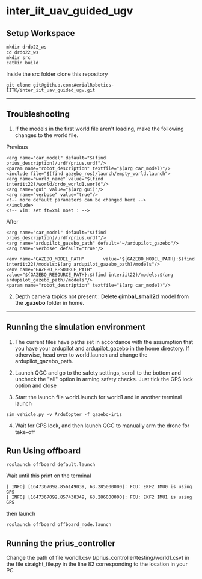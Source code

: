 # inter_iit_uav_guided_ugv

## Setup Workspace

```
mkdir drdo22_ws
cd drdo22_ws 
mkdir src
catkin build
```
Inside the src folder clone this repository

```
git clone git@github.com:AerialRobotics-IITK/inter_iit_uav_guided_ugv.git
```

---

## Troubleshooting

1. If the models in the first world file aren't loading, make the following changes to the world file.

Previous 

```
<arg name="car_model" default="$(find prius_description)/urdf/prius.urdf"/>
<param name="robot_description" textfile="$(arg car_model)"/>
<include file="$(find gazebo_ros)/launch/empty_world.launch">
<arg name="world_name" value="$(find interiit22)/world/drdo_world1.world"/>
<arg name="gui" value="$(arg gui)"/>
<arg name="verbose" value="true"/>
<!-- more default parameters can be changed here -->
</include>
<!-- vim: set ft=xml noet : -->
```

After
```
<arg name="car_model" default="$(find prius_description)/urdf/prius.urdf"/>
<arg name="ardupilot_gazebo_path" default="~/ardupilot_gazebo"/>
<arg name="verbose" default="true"/>

<env name="GAZEBO_MODEL_PATH"       value="${GAZEBO_MODEL_PATH}:$(find interiit22)/models:$(arg ardupilot_gazebo_path)/models"/>
<env name="GAZEBO_RESOURCE_PATH"    value="${GAZEBO_RESOURCE_PATH}:$(find interiit22)/models:$(arg ardupilot_gazebo_path)/models"/>
<param name="robot_description" textfile="$(arg car_model)"/>
```

2. Depth camera topics not present : Delete **gimbal_small2d** model from the **.gazebo** folder in home.
---

## Running the simulation environment

1. The current files have paths set in accordance with the assumption that you have your ardupilot and ardupilot_gazebo in the home directory. If otherwise, head over to world.launch and change the ardupilot_gazebo_path.

2. Launch QGC and go to the safety settings, scroll to the bottom and uncheck the "all" option in arming safety checks. Just tick the GPS lock option and close

3. Start the launch file world.launch for world1 and in another terminal launch 
```
sim_vehicle.py -v ArduCopter -f gazebo-iris
```
4. Wait for GPS lock, and then launch QGC to manually arm the drone for take-off

## Run Using offboard

`roslaunch offboard default.launch`

Wait until this print on the terminal

```
[ INFO] [1647367092.856149039, 63.285000000]: FCU: EKF2 IMU0 is using GPS
[ INFO] [1647367092.857438349, 63.286000000]: FCU: EKF2 IMU1 is using GPS
```

then launch

`roslaunch offboard offboard_node.launch`

##  Running the prius_controller
Change the path of file world1.csv (/prius_controller/testing/world1.csv) in the file straight_file.py in the line 82 corresponding to the location in your PC

